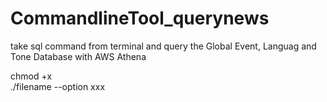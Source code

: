 # CommandlineTool_querynews

take sql command from terminal and query the Global Event, Languag and Tone Database with AWS Athena

chmod +x <filename> <br>
./filename --option xxx

